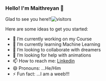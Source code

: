 ### Hello! I'm Maithreyan 🙌

Glad to see you here!!![visitors](https://visitor-badge.glitch.me/badge?page_id=page.id)


Here are some ideas to get you started:

- 🔭 I’m currently working on my Course
- 🌱 I’m currently learning Machine Learning
- 👯 I’m looking to collaborate with dreamers 
- 🤔 I’m looking for help with animations
- 📫 How to reach me: [Linkedin](https://www.linkedin.com/in/maithreyan-s-478aba165/)
- 😄 Pronouns: ...He/Him
- ⚡ Fun fact: ...I am a weeb!!!
